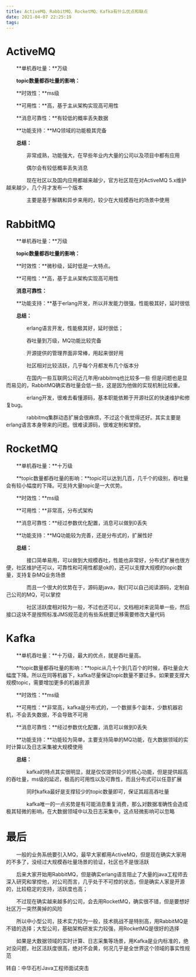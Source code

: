 ```yaml
---
title: ActiveMQ、RabbitMQ、RocketMQ、Kafka有什么优点和缺点
date: 2021-04-07 22:25:19
tags:
---
```


# ActiveMQ

　　**单机吞吐量：**万级

　　**topic数量都吞吐量的影响：**

　　**时效性：**ms级

　　**可用性：**高，基于主从架构实现高可用性

　　**消息可靠性：**有较低的概率丢失数据

　　**功能支持：**MQ领域的功能极其完备

　　**总结：**

　　　　非常成熟，功能强大，在早些年业内大量的公司以及项目中都有应用  

　　　　偶尔会有较低概率丢失消息  

　　　　现在社区以及国内应用都越来越少，官方社区现在对ActiveMQ 5.x维护越来越少，几个月才发布一个版本  

　　　　主要是基于解耦和异步来用的，较少在大规模吞吐的场景中使用

 

# RabbitMQ

　　**单机吞吐量：**万级

　　**topic数量都吞吐量的影响：**

　　**时效性：**微秒级，延时低是一大特点。

　　**可用性：**高，基于主从架构实现高可用性

　　**消息可靠性：**

　　**功能支持：**基于erlang开发，所以并发能力很强，性能极其好，延时很低

　　**总结：**　　

　　　　erlang语言开发，性能极其好，延时很低；  

　　　　吞吐量到万级，MQ功能比较完备  

　　　　开源提供的管理界面非常棒，用起来很好用  

　　　　社区相对比较活跃，几乎每个月都发布几个版本分  

　　　　在国内一些互联网公司近几年用rabbitmq也比较多一些  但是问题也是显而易见的，RabbitMQ确实吞吐量会低一些，这是因为他做的实现机制比较重。  

　　　　erlang开发，很难去看懂源码，基本职能依赖于开源社区的快速维护和修复bug。  

　　　　rabbitmq集群动态扩展会很麻烦，不过这个我觉得还好。其实主要是erlang语言本身带来的问题。很难读源码，很难定制和掌控。

 

# RocketMQ

　　**单机吞吐量：**十万级

　　**topic数量都吞吐量的影响：**topic可以达到几百，几千个的级别，吞吐量会有较小幅度的下降。可支持大量topic是一大优势。

　　**时效性：**ms级

　　**可用性：**非常高，分布式架构

　　**消息可靠性：**经过参数优化配置，消息可以做到0丢失

　　**功能支持：**MQ功能较为完善，还是分布式的，扩展性好

　　**总结：**

　　　　接口简单易用，可以做到大规模吞吐，性能也非常好，分布式扩展也很方便，社区维护还可以，可靠性和可用性都是ok的，还可以支撑大规模的topic数量，支持复杂MQ业务场景  

　　　　而且一个很大的优势在于，源码是java，我们可以自己阅读源码，定制自己公司的MQ，可以掌控  

　　　　社区活跃度相对较为一般，不过也还可以，文档相对来说简单一些，然后接口这块不是按照标准JMS规范走的有些系统要迁移需要修改大量代码  

 

# Kafka

　　**单机吞吐量：**十万级，最大的优点，就是吞吐量高。

　　**topic数量都吞吐量的影响：**topic从几十个到几百个的时候，吞吐量会大幅度下降。所以在同等机器下，kafka尽量保证topic数量不要过多。如果要支撑大规模topic，需要增加更多的机器资源

　　**时效性：**ms级

　　**可用性：**非常高，kafka是分布式的，一个数据多个副本，少数机器宕机，不会丢失数据，不会导致不可用

　　**消息可靠性：**经过参数优化配置，消息可以做到0丢失

　　**功能支持：**功能较为简单，主要支持简单的MQ功能，在大数据领域的实时计算以及日志采集被大规模使用

　　**总结：**

　　　　kafka的特点其实很明显，就是仅仅提供较少的核心功能，但是提供超高的吞吐量，ms级的延迟，极高的可用性以及可靠性，而且分布式可以任意扩展  

　　　　同时kafka最好是支撑较少的topic数量即可，保证其超高吞吐量  

　　　　kafka唯一的一点劣势是有可能消息重复消费，那么对数据准确性会造成极其轻微的影响，在大数据领域中以及日志采集中，这点轻微影响可以忽略

 

# **最后**

　　一般的业务系统要引入MQ，最早大家都用ActiveMQ，但是现在确实大家用的不多了，没经过大规模吞吐量场景的验证，社区也不是很活跃

 

　　后来大家开始用RabbitMQ，但是确实erlang语言阻止了大量的java工程师去深入研究和掌控他，对公司而言，几乎处于不可控的状态，但是确实人家是开源的，比较稳定的支持，活跃度也高；

 

　　不过现在确实越来越多的公司，会去用RocketMQ，确实很不错，但是要想好社区万一突然黄掉的风险

 

　　所以中小型公司，技术实力较为一般，技术挑战不是特别高，用RabbitMQ是不错的选择；大型公司，基础架构研发实力较强，用RocketMQ是很好的选择

 

　　如果是大数据领域的实时计算、日志采集等场景，用Kafka是业内标准的，绝对没问题，社区活跃度很高，绝对不会黄，何况几乎是全世界这个领域的事实性规范

 

转自：中华石杉Java工程师面试突击